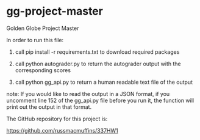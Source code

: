 # gg-project-master
Golden Globe Project Master

In order to run this file:

1. call pip install -r requirements.txt to download required packages

2. call python autograder.py to return the autograder output with the corresponding scores

3. call python gg_api.py to return a human readable text file of the output

note: If you would like to read the output in a JSON format, if you uncomment line 152 of the gg_api.py file before you run it, the function will print out the output in that format. 

The GitHub repository for this project is: 

https://github.com/russmacmuffins/337HW1
